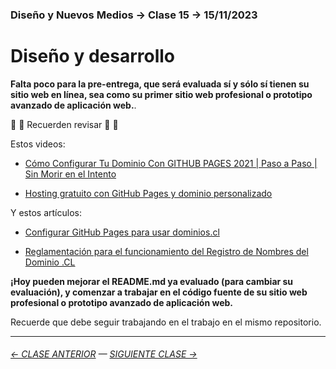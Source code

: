 ### Diseño y Nuevos Medios → Clase 15 → 15/11/2023

# Diseño y desarrollo

**Falta poco para la pre-entrega, que será evaluada sí y sólo sí tienen su sitio web en línea, sea como su primer sitio web profesional o prototipo avanzado de aplicación web.**.

:rotating_light: :rotating_light: Recuerden revisar :rotating_light: :rotating_light: 

Estos videos: 

- [Cómo Configurar Tu Dominio Con GITHUB PAGES 2021 | Paso a Paso | Sin Morir en el Intento](https://youtu.be/rD8KoCn_nJc)

- [Hosting gratuito con GitHub Pages y dominio personalizado](https://www.youtube.com/watch?v=nbUR1jzVI5g&t=328s)

Y estos artículos: 

- [Configurar GitHub Pages para usar dominios.cl](https://ggerena.medium.com/configurar-github-pages-para-usar-dominios-cl-13c1a644699f)

- [Reglamentación para el funcionamiento del Registro de Nombres del Dominio .CL](https://www.nic.cl/normativa/reglamentacion.html)

**¡Hoy pueden mejorar el README.md ya evaluado (para cambiar su evaluación), y comenzar a trabajar en el código fuente de su sitio web profesional o prototipo avanzado de aplicación web.**

Recuerde que debe seguir trabajando en el trabajo en el mismo repositorio.

- - - - - - - 

###### [← CLASE ANTERIOR](https://github.com/profesorfaco/dno037-2023-2/tree/main/clase-14) — [SIGUIENTE CLASE →](https://github.com/profesorfaco/dno037-2023-2/tree/main/clase-16)
